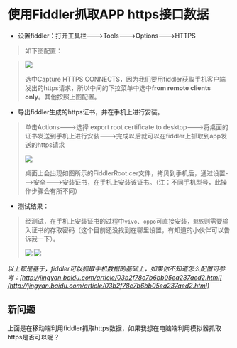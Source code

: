使用Fiddler抓取APP https接口数据
==============================

* 设置fiddler：打开工具栏--->Tools--->Options--->HTTPS

> 如下图配置：

> ![](http://oqpmmru7y.bkt.clouddn.com/fiddler_https_config.png)
> 
> 选中Capture HTTPS CONNECTS，因为我们要用fiddler获取手机客户端发出的https请求，所以中间的下拉菜单中选中**from remote clients only**。其他按照上图配置。

* 导出fiddler生成的https证书，并在手机上进行安装。

> 单击Actions--->选择 export root certificate to desktop--->将桌面的证书发送到手机上进行安装--->完成以后就可以在fiddler上抓取到app发送的https请求
>
> ![](http://oqpmmru7y.bkt.clouddn.com/FiddlerRoot.png)
> 
> 桌面上会出现如图所示的FiddlerRoot.cer文件，拷贝到手机后，通过设置--->安全--->安装证书，在手机上安装该证书。（注：不同手机型号，此操作步骤会有所不同）
>

* 测试结果：

> 经测试，在手机上安装证书的过程中`vivo`、`oppo`可直接安装，`魅族`则需要输入证书的存取密码（这个目前还没找到在哪里设置，有知道的小伙伴可以告诉我一下）。
> 
> ![](http://oqpmmru7y.bkt.clouddn.com/S70710-095905.jpg)
> ![](http://oqpmmru7y.bkt.clouddn.com/S70710-095909.jpg)

*以上都是基于，fiddler可以抓取手机数据的基础上，如果你不知道怎么配置可参考：[http://jingyan.baidu.com/article/03b2f78c7b6bb05ea237aed2.html](http://jingyan.baidu.com/article/03b2f78c7b6bb05ea237aed2.html)*

## 新问题

上面是在移动端利用fiddler抓取https数据，如果我想在电脑端利用模拟器抓取https是否可以呢？




